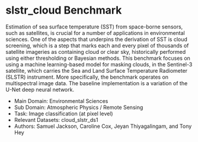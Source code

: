 # slstr_cloud Benchmark

Estimation of sea surface temperature (SST) from space-borne sensors, such as satellites, is crucial for a number of applications in environmental sciences. One of the aspects that underpins the derivation of SST is cloud screening, which is a step that marks each and every pixel of thousands of satellite imageries as containing cloud or clear sky, historically performed using either thresholding or Bayesian methods. This benchmark focuses on using a machine learning-based model for masking clouds, in the Sentinel-3 satellite, which carries the Sea and Land Surface Temperature Radiometer (SLSTR) instrument. More specifically, the benchmark operates on multispectral image data. The baseline implementation is a variation of the U-Net deep neural network. 


* Main Domain: Environmental Sciences
* Sub Domain: Atmospheric Physics / Remote Sensing
* Task:	Image classification (at pixel level)
* Relevant Datasets: cloud_slstr_ds1
* Authors: Samuel Jackson, Caroline Cox, Jeyan Thiyagalingam, and Tony Hey 

<!--
Estimation of sea surface temperature (SST) from space-borne sensors, such as satellites, is crucial for a number of applications in environmental sciences. One of the aspects that underpins the derivation of SST is cloud screening, which is a step that marks each and every pixel of thousands of satellite imageries as containing cloud or clear sky, historically performed using either thresholding or Bayesian methods. This benchmark focuses on using a machine learning-based model for masking clouds, in the Sentinel-3 satellite, which carries the Sea and Land Surface Temperature Radiometer (SLSTR) instrument. More specifically, the benchmark operates on multispectral image data. The baseline implementation is a variation of the U-Net deep neural network. 

* Entity Type: Benchmark
* Main Domain: Environmental Sciences
* Sub Domain: Atmospheric Physics / Remote Sensing
* Learning Task: Image classification (at pixel level)
* Relevant Datasets: cloud_slstr_ds1
* Authors: Samuel Jackson, Caroline Cox, 
           Jeyan Thiyagalingam, and Tony Hey 

-->